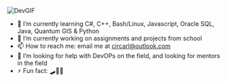 ![DevGIF](https://user-images.githubusercontent.com/94388078/228046112-51c0c602-ec8b-4797-bf25-48cb9a753e5f.gif)


- 🌱 I’m currently learning C#, C++, Bash/Linux, Javascript, Oracle SQL, Java, Quantum GIS & Python
- 🔭 I’m currently working on assignments and projects from school
- 📫 How to reach me: email me at circarl@outlook.com
- 🤔 I’m looking for help with DevOPs on the field, and looking for mentors in the field
- ⚡ Fun fact: 🛹🏀💖





<!--
**Circarl/Circarl** is a ✨ _special_ ✨ repository because its `README.md` (this file) appears on your GitHub profile.

Here are some ideas to get you started:

- 🔭 I’m currently working on ...
- 🌱 I’m currently learning ...
- 👯 I’m looking to collaborate on ...
- 🤔 I’m looking for help with ...
- 💬 Ask me about ...
- 📫 How to reach me: ...
- 😄 Pronouns: ...
- ⚡ Fun fact: ...
-->

